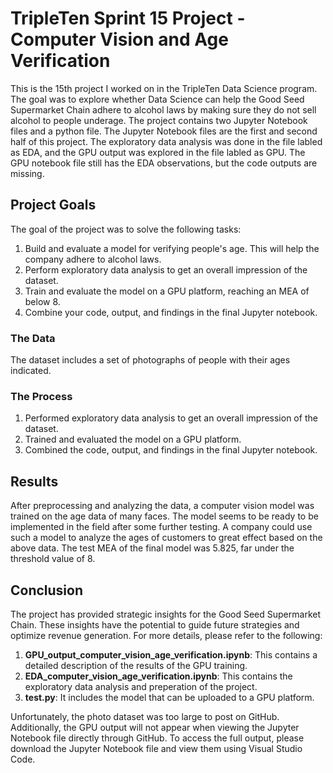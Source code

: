 # TripleTen Sprint 15 Project - Computer Vision and Age Verification

This is the 15th project I worked on in the TripleTen Data Science program. The goal was to explore whether Data Science can help the Good Seed Supermarket Chain adhere to alcohol laws by making sure they do not sell alcohol to people underage. The project contains two Jupyter Notebook files and a python file. The Jupyter Notebook files are the first and second half of this project. The exploratory data analysis was done in the file labled as EDA, and the GPU output was explored in the file labled as GPU. The GPU notebook file still has the EDA observations, but the code outputs are missing. 

## Project Goals

The goal of the project was to solve the following tasks:

1. Build and evaluate a model for verifying people's age. This will help the company adhere to alcohol laws.
2. Perform exploratory data analysis to get an overall impression of the dataset.
3. Train and evaluate the model on a GPU platform, reaching an MEA of below 8. 
4. Combine your code, output, and findings in the final Jupyter notebook.

### The Data

The dataset includes a set of photographs of people with their ages indicated.

### The Process

1. Performed exploratory data analysis to get an overall impression of the dataset.
2. Trained and evaluated the model on a GPU platform. 
3. Combined the code, output, and findings in the final Jupyter notebook.

## Results

After preprocessing and analyzing the data, a computer vision model was trained on the age data of many faces. The model seems to be ready to be implemented in the field after some further testing. A company could use such a model to analyze the ages of customers to great effect based on the above data. The test MEA of the final model was 5.825, far under the threshold value of 8.

## Conclusion

The project has provided strategic insights for the Good Seed Supermarket Chain. These insights have the potential to guide future strategies and optimize revenue generation. For more details, please refer to the following:

1. **GPU_output_computer_vision_age_verification.ipynb**: This contains a detailed description of the results of the GPU training.
2. **EDA_computer_vision_age_verification.ipynb**: This contains the exploratory data analysis and preperation of the project.
3. **test.py**: It includes the model that can be uploaded to a GPU platform.

Unfortunately, the photo dataset was too large to post on GitHub. Additionally, the GPU output will not appear when viewing the Jupyter Notebook file directly through GitHub. To access the full output, please download the Jupyter Notebook file and view them using Visual Studio Code.
